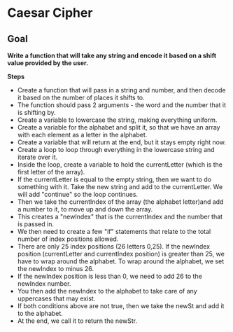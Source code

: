 # Caesar Cipher  

## Goal  
**Write a function that will take any string and encode it based on a shift value provided by the user.**

**Steps**  
* Create a function that will pass in a string and number, and then decode it based on the number of places it shifts to.
* The function should pass 2 arguments - the word and the number that it is shifting by.
* Create a variable to lowercase the string, making everything uniform.
* Create a variable for the alphabet and split it, so that we have an array with each element as a letter in the alphabet.
* Create a variable that will return at the end, but it stays empty right now.
* Create a loop to loop through everything in the lowercase string and iterate over it.
* Inside the loop, create a variable to hold the currentLetter (which is the first letter of the array).
* If the currentLetter is equal to the empty string, then we want to do something with it. Take the new string and add to the currentLetter. We will add "continue" so the loop continues.
* Then we take the currentIndex of the array (the alphabet letter)and add a number to it, to move up and down the array.
* This creates a "newIndex" that is the currentIndex and the number that is passed in.
* We then need to create a few "if" statements that relate to the total number of index positions allowed.
* There are only 25 index positions (26 letters 0,25). If the newIndex position (currentLetter and currentIndex position) is greater than 25, we have to wrap around the alphabet. To wrap around the alphabet, we set the newIndex to minus 26.
* If the newIndex position is less than 0, we need to add 26 to the newIndex number.
* You then add the newIndex to the alphabet to take care of any uppercases that may exist.
* If both conditions above are not true, then we take the newSt and add it to the alphabet.
* At the end, we call it to return the newStr.
